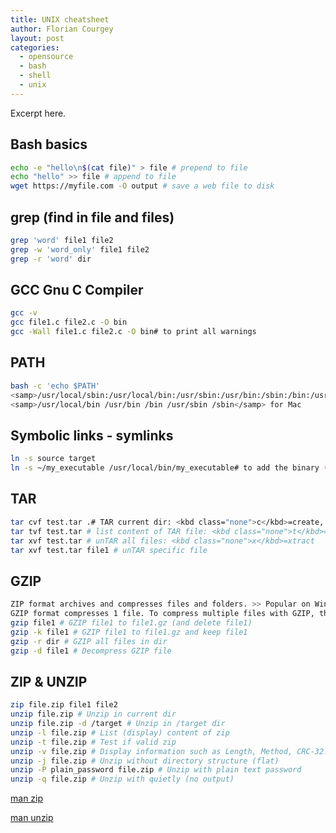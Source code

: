 ```yaml
---
title: UNIX cheatsheet
author: Florian Courgey
layout: post
categories:
  - opensource
  - bash
  - shell
  - unix
---
```

Excerpt here.
<!--more-->

## Bash basics

```bash
echo -e "hello\n$(cat file)" > file # prepend to file
echo "hello" >> file # append to file
wget https://myfile.com -O output # save a web file to disk
```

## grep (find in file and files)

```bash
grep 'word' file1 file2
grep -w 'word_only' file1 file2
grep -r 'word' dir
```

## GCC Gnu C Compiler

```bash
gcc -v
gcc file1.c file2.c -O bin
gcc -Wall file1.c file2.c -O bin# to print all warnings
```

## PATH

```bash
bash -c 'echo $PATH'
<samp>/usr/local/sbin:/usr/local/bin:/usr/sbin:/usr/bin:/sbin:/bin:/usr/games:/usr/local/games</samp> for Linux
<samp>/usr/local/bin /usr/bin /bin /usr/sbin /sbin</samp> for Mac
```

## Symbolic links - symlinks

```bash
ln -s source target
ln -s ~/my_executable /usr/local/bin/my_executable# to add the binary (in user home) to PATH:
```

## TAR

```bash
tar cvf test.tar .# TAR current dir: <kbd class="none">c</kbd>=create, <kbd class="none">v</kbd>=verbose <kbd class="none">f</kbd>=file
tar tvf test.tar # list content of TAR file: <kbd class="none">t</kbd>=table of content
tar xvf test.tar # unTAR all files: <kbd class="none">x</kbd>=xtract
tar xvf test.tar file1 # unTAR specific file
```

## GZIP

```bash
ZIP format archives and compresses files and folders. >> Popular on Windows
GZIP format compresses 1 file. To compress multiple files with GZIP, they have to be archived into a single TAR file (called tarball). Hence .tar.gz. >> Popular on UNIX
gzip file1 # GZIP file1 to file1.gz (and delete file1)
gzip -k file1 # GZIP file1 to file1.gz and keep file1
gzip -r dir # GZIP all files in dir
gzip -d file1 # Decompress GZIP file
```

## ZIP & UNZIP

```bash
zip file.zip file1 file2
unzip file.zip # Unzip in current dir
unzip file.zip -d /target # Unzip in /target dir
unzip -l file.zip # List (display) content of zip
unzip -t file.zip # Test if valid zip
unzip -v file.zip # Display information such as Length, Method, CRC-32...
unzip -j file.zip # Unzip without directory structure (flat)
unzip -P plain_password file.zip # Unzip with plain text password
unzip -q file.zip # Unzip with quietly (no output)
```

[man zip](https://linux.die.net/man/1/zip)

[man unzip](https://linux.die.net/man/1/unzip)
